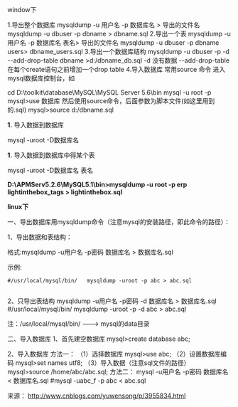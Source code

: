 window下

1.导出整个数据库
mysqldump -u 用户名 -p 数据库名 > 导出的文件名
mysqldump -u dbuser -p dbname > dbname.sql
2.导出一个表
mysqldump -u 用户名 -p 数据库名 表名> 导出的文件名
mysqldump -u dbuser -p dbname users> dbname_users.sql
3.导出一个数据库结构
mysqldump -u dbuser -p -d --add-drop-table dbname >d:/dbname_db.sql
-d 没有数据 --add-drop-table 在每个create语句之前增加一个drop table
4.导入数据库
常用source 命令
进入mysql数据库控制台，如

cd D:\toolkit\database\MySQL\MySQL Server 5.6\bin
mysql -u root -p
mysql>use 数据库
然后使用source命令，后面参数为脚本文件(如这里用到的.sql)
mysql>source d:/dbname.sql

 

 

**1.** 导入数据到数据库

mysql -uroot -D数据库名 

**1.** 导入数据到数据库中得某个表

mysql -uroot -D数据库名  表名

 

**D:\APMServ5.2.6\MySQL5.1\bin>mysqldump -u root -p  erp lightinthebox_tags > lightinthebox.sql**

 

**linux下**

一、导出数据库用mysqldump命令（注意mysql的安装路径，即此命令的路径）：

1、导出数据和表结构：

格式:mysqldump -u用户名 -p密码 数据库名 > 数据库名.sql

示例:

```
#/usr/local/mysql/bin/   mysqldump -uroot -p abc > abc.sql
 
```

2、只导出表结构
mysqldump -u用户名 -p密码 -d 数据库名 > 数据库名.sql
\#/usr/local/mysql/bin/   mysqldump -uroot -p -d abc > abc.sql

注：/usr/local/mysql/bin/  --->  mysql的data目录

二、导入数据库
1、首先建空数据库
mysql>create database abc;

2、导入数据库
方法一：
（1）选择数据库
mysql>use abc;
（2）设置数据库编码
mysql>set names utf8;
（3）导入数据（注意sql文件的路径）
mysql>source /home/abc/abc.sql;
方法二：
mysql -u用户名 -p密码 数据库名 < 数据库名.sql
\#mysql -uabc_f -p abc < abc.sql

来源： <http://www.cnblogs.com/yuwensong/p/3955834.html>
